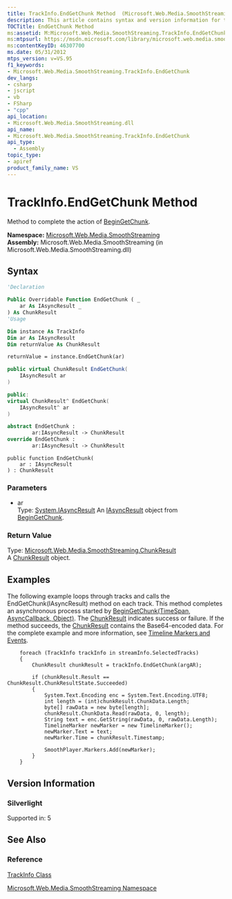 ```yaml
---
title: TrackInfo.EndGetChunk Method  (Microsoft.Web.Media.SmoothStreaming)
description: This article contains syntax and version information for the TrackInfo.EndGetChunk method. There are also links to reference materials.
TOCTitle: EndGetChunk Method
ms:assetid: M:Microsoft.Web.Media.SmoothStreaming.TrackInfo.EndGetChunk(System.IAsyncResult)
ms:mtpsurl: https://msdn.microsoft.com/library/microsoft.web.media.smoothstreaming.trackinfo.endgetchunk(v=VS.95)
ms:contentKeyID: 46307700
ms.date: 05/31/2012
mtps_version: v=VS.95
f1_keywords:
- Microsoft.Web.Media.SmoothStreaming.TrackInfo.EndGetChunk
dev_langs:
- csharp
- jscript
- vb
- FSharp
- "cpp"
api_location:
- Microsoft.Web.Media.SmoothStreaming.dll
api_name:
- Microsoft.Web.Media.SmoothStreaming.TrackInfo.EndGetChunk
api_type:
  - Assembly
topic_type:
- apiref
product_family_name: VS
---
```


# TrackInfo.EndGetChunk Method

Method to complete the action of [BeginGetChunk](trackinfo-begingetchunk-method-microsoft-web-media-smoothstreaming_1.md).

**Namespace:**  [Microsoft.Web.Media.SmoothStreaming](microsoft-web-media-smoothstreaming-namespace_1.md)  
**Assembly:**  Microsoft.Web.Media.SmoothStreaming (in Microsoft.Web.Media.SmoothStreaming.dll)

## Syntax

```vb
'Declaration

Public Overridable Function EndGetChunk ( _
    ar As IAsyncResult _
) As ChunkResult
'Usage

Dim instance As TrackInfo
Dim ar As IAsyncResult
Dim returnValue As ChunkResult

returnValue = instance.EndGetChunk(ar)
```

```csharp
public virtual ChunkResult EndGetChunk(
    IAsyncResult ar
)
```

```cpp
public:
virtual ChunkResult^ EndGetChunk(
    IAsyncResult^ ar
)
```

``` fsharp
abstract EndGetChunk : 
        ar:IAsyncResult -> ChunkResult 
override EndGetChunk : 
        ar:IAsyncResult -> ChunkResult 
```

```jscript
public function EndGetChunk(
    ar : IAsyncResult
) : ChunkResult
```

### Parameters

  - ar  
    Type: [System.IAsyncResult](https://msdn.microsoft.com/library/ft8a6455\(v=vs.95\))  
    An [IAsyncResult](https://msdn.microsoft.com/library/ft8a6455\(v=vs.95\)) object from [BeginGetChunk](trackinfo-begingetchunk-method-microsoft-web-media-smoothstreaming_1.md).

### Return Value

Type: [Microsoft.Web.Media.SmoothStreaming.ChunkResult](chunkresult-class-microsoft-web-media-smoothstreaming_1.md)  
A [ChunkResult](chunkresult-class-microsoft-web-media-smoothstreaming_1.md) object.

## Examples

The following example loops through tracks and calls the EndGetChunk(IAsyncResult) method on each track. This method completes an asynchronous process started by [BeginGetChunk(TimeSpan, AsyncCallback, Object)](trackinfo-begingetchunk-method-microsoft-web-media-smoothstreaming_1.md). The [ChunkResult](chunkresult-class-microsoft-web-media-smoothstreaming_1.md) indicates success or failure. If the method succeeds, the [ChunkResult](chunkresult-class-microsoft-web-media-smoothstreaming_1.md) contains the Base64-encoded data. For the complete example and more information, see [Timeline Markers and Events](timeline-markers-and-events.md).

``` 
    foreach (TrackInfo trackInfo in streamInfo.SelectedTracks)
    {
        ChunkResult chunkResult = trackInfo.EndGetChunk(argAR);

        if (chunkResult.Result == ChunkResult.ChunkResultState.Succeeded)
        {
            System.Text.Encoding enc = System.Text.Encoding.UTF8;
            int length = (int)chunkResult.ChunkData.Length;
            byte[] rawData = new byte[length];
            chunkResult.ChunkData.Read(rawData, 0, length);
            String text = enc.GetString(rawData, 0, rawData.Length);
            TimelineMarker newMarker = new TimelineMarker();
            newMarker.Text = text;
            newMarker.Time = chunkResult.Timestamp;

            SmoothPlayer.Markers.Add(newMarker);
        }
    }
```

## Version Information

### Silverlight

Supported in: 5  

## See Also

### Reference

[TrackInfo Class](trackinfo-class-microsoft-web-media-smoothstreaming_1.md)

[Microsoft.Web.Media.SmoothStreaming Namespace](microsoft-web-media-smoothstreaming-namespace_1.md)
